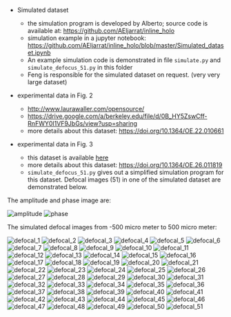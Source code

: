+ Simulated dataset
    - the simulation program is developed by Alberto; source code is available at: <https://github.com/AEljarrat/inline_holo>
    - simulation example in a jupyter notebook: <https://github.com/AEljarrat/inline_holo/blob/master/Simulated_dataset.ipynb>
    - An example simulation code is demonstrated in file `simulate.py` and `simulate_defocus_51.py` in this folder
    - Feng is responsible for the simulated dataset on request. (very very large dataset)

+ experimental data in Fig. 2
    + http://www.laurawaller.com/opensource/
    + <https://drive.google.com/a/berkeley.edu/file/d/0B_HY5ZswCff-RnFWY0I1VF9JbGs/view?usp=sharing>
    + more details about this dataset: <https://doi.org/10.1364/OE.22.010661>

+ experimental data in Fig. 3
    + this dataset is available [here](http://144.91.70.240/d/25822e291351488780e5/)
    + more details about this dataset: <https://doi.org/10.1364/OE.26.011819>
    + `simulate_defocus_51.py` gives out a simplified simulation program for this dataset. Defocal images (51) in one of the simulated dataset are demonstrated below.

The amplitude and phase image are:

![amplitude](./simulated_example_defocal_images/image_00.png)
![phase](./simulated_example_defocal_images/image_01.png)

The simulated defocal images from -500 micro meter to 500 micro meter:

![defocal_1](./simulated_example_defocal_images/image_02.png)
![defocal_2](./simulated_example_defocal_images/image_03.png)
![defocal_3](./simulated_example_defocal_images/image_04.png)
![defocal_4](./simulated_example_defocal_images/image_05.png)
![defocal_5](./simulated_example_defocal_images/image_06.png)
![defocal_6](./simulated_example_defocal_images/image_07.png)
![defocal_7](./simulated_example_defocal_images/image_08.png)
![defocal_8](./simulated_example_defocal_images/image_09.png)
![defocal_9](./simulated_example_defocal_images/image_10.png)
![defocal_10](./simulated_example_defocal_images/image_11.png)
![defocal_11](./simulated_example_defocal_images/image_12.png)
![defocal_12](./simulated_example_defocal_images/image_13.png)
![defocal_13](./simulated_example_defocal_images/image_14.png)
![defocal_14](./simulated_example_defocal_images/image_15.png)
![defocal_15](./simulated_example_defocal_images/image_16.png)
![defocal_16](./simulated_example_defocal_images/image_17.png)
![defocal_17](./simulated_example_defocal_images/image_18.png)
![defocal_18](./simulated_example_defocal_images/image_19.png)
![defocal_19](./simulated_example_defocal_images/image_20.png)
![defocal_20](./simulated_example_defocal_images/image_21.png)
![defocal_21](./simulated_example_defocal_images/image_22.png)
![defocal_22](./simulated_example_defocal_images/image_23.png)
![defocal_23](./simulated_example_defocal_images/image_24.png)
![defocal_24](./simulated_example_defocal_images/image_25.png)
![defocal_25](./simulated_example_defocal_images/image_26.png)
![defocal_26](./simulated_example_defocal_images/image_27.png)
![defocal_27](./simulated_example_defocal_images/image_28.png)
![defocal_28](./simulated_example_defocal_images/image_29.png)
![defocal_29](./simulated_example_defocal_images/image_30.png)
![defocal_30](./simulated_example_defocal_images/image_31.png)
![defocal_31](./simulated_example_defocal_images/image_32.png)
![defocal_32](./simulated_example_defocal_images/image_33.png)
![defocal_33](./simulated_example_defocal_images/image_34.png)
![defocal_34](./simulated_example_defocal_images/image_35.png)
![defocal_35](./simulated_example_defocal_images/image_36.png)
![defocal_36](./simulated_example_defocal_images/image_37.png)
![defocal_37](./simulated_example_defocal_images/image_38.png)
![defocal_38](./simulated_example_defocal_images/image_39.png)
![defocal_39](./simulated_example_defocal_images/image_40.png)
![defocal_40](./simulated_example_defocal_images/image_41.png)
![defocal_41](./simulated_example_defocal_images/image_42.png)
![defocal_42](./simulated_example_defocal_images/image_43.png)
![defocal_43](./simulated_example_defocal_images/image_44.png)
![defocal_44](./simulated_example_defocal_images/image_45.png)
![defocal_45](./simulated_example_defocal_images/image_46.png)
![defocal_46](./simulated_example_defocal_images/image_47.png)
![defocal_47](./simulated_example_defocal_images/image_48.png)
![defocal_48](./simulated_example_defocal_images/image_49.png)
![defocal_49](./simulated_example_defocal_images/image_50.png)
![defocal_50](./simulated_example_defocal_images/image_51.png)
![defocal_51](./simulated_example_defocal_images/image_52.png)









